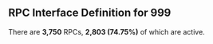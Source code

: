## RPC Interface Definition for 999
    
There are __3,750__ RPCs, __2,803 (74.75%)__ of which are active.